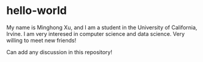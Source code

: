 # hello-world

My name is Minghong Xu, and I am a student in the University of California, Irvine.
I am very interesed in computer science and data science. Very willing to meet new friends!

Can add any discussion in this repository!

